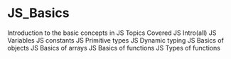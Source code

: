 # JS_Basics
Introduction to the basic concepts in JS
Topics Covered 
JS Intro(all)
JS Variables
JS constants
JS Primitive types
JS Dynamic typing
JS Basics of objects
JS Basics of arrays
JS Basics of functions
JS Types of functions
